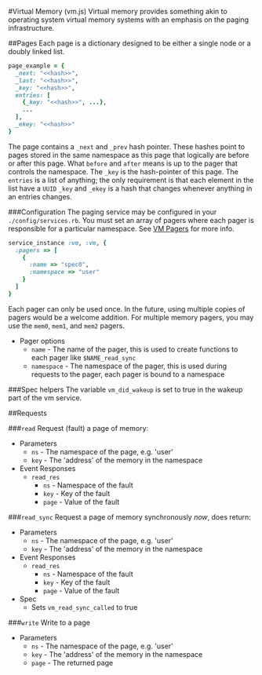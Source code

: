 #Virtual Memory (vm.js)
Virtual memory provides something akin to operating system virtual memory systems with an emphasis on the paging infrastructure. 

##Pages
Each page is a dictionary designed to be either a single node or a doubly linked list.
```ruby
page_example = {
  _next: "<<hash>>",
  _last: "<<hash>>",
  _key: "<<hash>>",
  entries: [
    {_key: "<<hash>>", ...},
    ...
  ],
  _ekey: "<<hash>>"
}
```
The page contains a `_next` and `_prev` hash pointer. These hashes point to pages stored in the same namespace as this page that logically are before
or after this page. What `before` and `after` means is up to the pager that controls the namespace. The `_key` is the hash-pointer of this page. The
`entries` is a list of anything; the only requirement is that each element in the list have a `UUID` `_key` and `_ekey` is a hash that changes
whenever anything in an entries changes.

###Configuration
The paging service may be configured in your `./config/services.rb`. You must set an array of pagers where each pager is responsible for a particular
namespace. See [VM Pagers](./vm/pagers.md) for more info.

```ruby
service_instance :vm, :vm, {
  :pagers => [
    {
      :name => "spec0",
      :namespace => "user"
    }
  ]
}
```
Each pager can only be used once. In the future, using multiple copies of pagers would be a welcome addition. For multiple memory pagers, you may use the `mem0`, `mem1`, and `mem2` pagers.

  * Pager options
    * `name` - The name of the pager, this is used to create functions to each pager like `$NAME_read_sync`
    * `namespace` - The namespace of the pager, this is used during requests to the pager, each pager is bound to a namespace


###Spec helpers
The variable `vm_did_wakeup` is set to true in the wakeup part of the vm service.

##Requests

###`read`
Request (fault) a page of memory:
  * Parameters
    * `ns` - The namespace of the page, e.g. 'user'
    * `key` - The 'address' of the memory in the namespace
  * Event Responses
    * `read_res`
      * `ns` - Namespace of the fault
      * `key` - Key of the fault
      * `page` - Value of the fault

###`read_sync`
Request a page of memory synchronously *now*, does return:
  * Parameters
    * `ns` - The namespace of the page, e.g. 'user'
    * `key` - The 'address' of the memory in the namespace
  * Event Responses
    * `read_res`
      * `ns` - Namespace of the fault
      * `key` - Key of the fault
      * `page` - Value of the fault
  * Spec
    * Sets `vm_read_sync_called` to true

###`write`
Write to a page
  * Parameters
    * `ns` - The namespace of the page, e.g. 'user'
    * `key` - The 'address' of the memory in the namespace
    * `page` - The returned page
